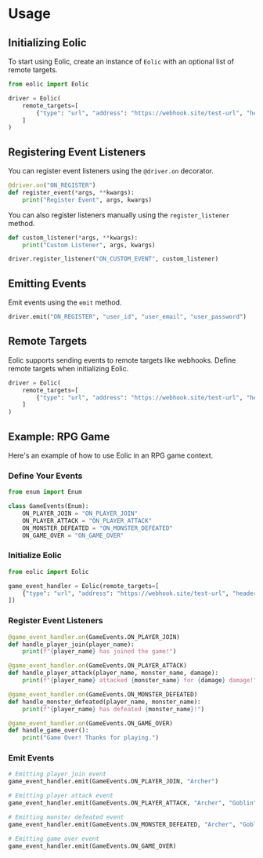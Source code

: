 # Usage

## Initializing Eolic

To start using Eolic, create an instance of `Eolic` with an optional list of remote targets.

```python
from eolic import Eolic

driver = Eolic(
    remote_targets=[
        {"type": "url", "address": "https://webhook.site/test-url", "headers": {"X-Api-Key":"test"}, "events": ["ON_CONNECT"]}
    ]
)
```

## Registering Event Listeners

You can register event listeners using the `@driver.on` decorator.

```python
@driver.on("ON_REGISTER")
def register_event(*args, **kwargs):
    print("Register Event", args, kwargs)
```

You can also register listeners manually using the `register_listener` method.

```python
def custom_listener(*args, **kwargs):
    print("Custom Listener", args, kwargs)

driver.register_listener("ON_CUSTOM_EVENT", custom_listener)
```

## Emitting Events

Emit events using the `emit` method.

```python
driver.emit("ON_REGISTER", "user_id", "user_email", "user_password")
```

## Remote Targets

Eolic supports sending events to remote targets like webhooks. Define remote targets when initializing Eolic.

```python
driver = Eolic(
    remote_targets=[
        {"type": "url", "address": "https://webhook.site/test-url", "headers": {"X-Api-Key":"test"}, "events": ["ON_CONNECT"]}
    ]
)
```

## Example: RPG Game

Here's an example of how to use Eolic in an RPG game context.

### Define Your Events

```python
from enum import Enum

class GameEvents(Enum):
    ON_PLAYER_JOIN = "ON_PLAYER_JOIN"
    ON_PLAYER_ATTACK = "ON_PLAYER_ATTACK"
    ON_MONSTER_DEFEATED = "ON_MONSTER_DEFEATED"
    ON_GAME_OVER = "ON_GAME_OVER"
```

### Initialize Eolic

```python
from eolic import Eolic

game_event_handler = Eolic(remote_targets=[
    {"type": "url", "address": "https://webhook.site/test-url", "headers": {"X-Api-Key":"test"}, "events": [GameEvents.ON_MONSTER_DEFEATED]}
])
```

### Register Event Listeners

```python
@game_event_handler.on(GameEvents.ON_PLAYER_JOIN)
def handle_player_join(player_name):
    print(f"{player_name} has joined the game!")

@game_event_handler.on(GameEvents.ON_PLAYER_ATTACK)
def handle_player_attack(player_name, monster_name, damage):
    print(f"{player_name} attacked {monster_name} for {damage} damage!")

@game_event_handler.on(GameEvents.ON_MONSTER_DEFEATED)
def handle_monster_defeated(player_name, monster_name):
    print(f"{player_name} has defeated {monster_name}!")

@game_event_handler.on(GameEvents.ON_GAME_OVER)
def handle_game_over():
    print("Game Over! Thanks for playing.")
```

### Emit Events

```python
# Emitting player join event
game_event_handler.emit(GameEvents.ON_PLAYER_JOIN, "Archer")

# Emitting player attack event
game_event_handler.emit(GameEvents.ON_PLAYER_ATTACK, "Archer", "Goblin", 30)

# Emitting monster defeated event
game_event_handler.emit(GameEvents.ON_MONSTER_DEFEATED, "Archer", "Goblin")

# Emitting game over event
game_event_handler.emit(GameEvents.ON_GAME_OVER)
```
